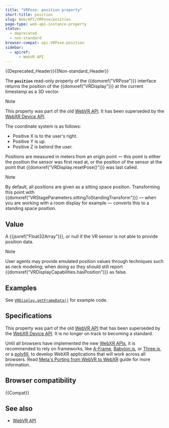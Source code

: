```yaml
---
title: "VRPose: position property"
short-title: position
slug: Web/API/VRPose/position
page-type: web-api-instance-property
status:
  - deprecated
  - non-standard
browser-compat: api.VRPose.position
sidebar:
  - apiref:
      - WebVR API
---
```


{{Deprecated_Header}}{{Non-standard_Header}}

The **`position`** read-only property of the {{domxref("VRPose")}} interface returns the position of the {{domxref("VRDisplay")}} at the current timestamp as a 3D vector.

> [!NOTE]
> This property was part of the old [WebVR API](https://immersive-web.github.io/webvr/spec/1.1/). It has been superseded by the [WebXR Device API](https://immersive-web.github.io/webxr/).

The coordinate system is as follows:

- Positive X is to the user's right.
- Positive Y is up.
- Positive Z is behind the user.

Positions are measured in meters from an origin point — this point is either the position the sensor was first read at, or the position of the sensor at the point that {{domxref("VRDisplay.resetPose()")}} was last called.

> [!NOTE]
> By default, all positions are given as a sitting space position. Transforming this point with {{domxref("VRStageParameters.sittingToStandingTransform")}} — when you are working with a room display for example — converts this to a standing space position.

## Value

A {{jsxref("Float32Array")}}, or null if the VR sensor is not able to provide position data.

> [!NOTE]
> User agents may provide emulated position values through techniques such as neck modeling; when doing so they should still report {{domxref("VRDisplayCapabilities.hasPosition")}} as false.

## Examples

See [`VRDisplay.getFrameData()`](/en-US/docs/Web/API/VRDisplay/getFrameData#examples) for example code.

## Specifications

This property was part of the old [WebVR API](https://immersive-web.github.io/webvr/spec/1.1/) that has been superseded by the [WebXR Device API](https://immersive-web.github.io/webxr/). It is no longer on track to becoming a standard.

Until all browsers have implemented the new [WebXR APIs](/en-US/docs/Web/API/WebXR_Device_API/Fundamentals), it is recommended to rely on frameworks, like [A-Frame](https://aframe.io/), [Babylon.js](https://www.babylonjs.com/), or [Three.js](https://threejs.org/), or a [polyfill](https://github.com/immersive-web/webxr-polyfill), to develop WebXR applications that will work across all browsers. Read [Meta's Porting from WebVR to WebXR](https://developers.meta.com/horizon/documentation/web/port-vr-xr/) guide for more information.

## Browser compatibility

{{Compat}}

## See also

- [WebVR API](/en-US/docs/Web/API/WebVR_API)
